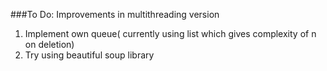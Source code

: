 ###To Do:
Improvements in multithreading version  
1. Implement own queue( currently using list which gives complexity of n on deletion)
2. Try using beautiful soup library